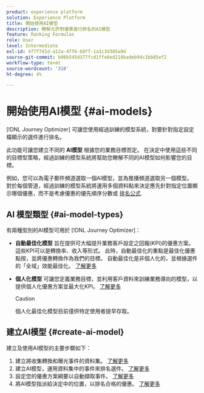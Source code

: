 ```yaml
---
product: experience platform
solution: Experience Platform
title: 開始使用AI模型
description: 瞭解允許對優惠進行排名的AI模型
feature: Ranking Formulas
role: User
level: Intermediate
exl-id: 4f7f7d1d-a12a-4ff6-b0ff-1a1c3d305a9d
source-git-commit: b06b545d377fcd1ffe6ed218badeb94c1bb85ef2
workflow-type: tm+mt
source-wordcount: '310'
ht-degree: 4%

---
```


# 開始使用AI模型 {#ai-models}

[!DNL Journey Optimizer] 可讓您使用經過訓練的模型系統，對要針對指定設定檔顯示的選件進行排名。

此功能可讓您建立不同的 **AI模型** 根據您的業務目標而定。 在決定中使用這些不同的目標型策略，經過訓練的模型系統將幫助您瞭解不同的AI模型如何影響您的目標。

例如，您可以為電子郵件頻道選取一個AI模型，並為推播頻道選取另一個模型。 對於每個管道，經過訓練的模型系統將運用多個資料點來決定應先針對指定位置顯示哪個優惠，而不是考慮優惠的優先順序分數或 [排名公式](create-ranking-formulas.md).

## AI 模型類型 {#ai-model-types}

有兩種型別的AI模型可用於 [!DNL Journey Optimizer]：

* **自動最佳化模型** 旨在提供可大幅提升業務客戶設定之回報(KPI)的優惠方案。 這些KPI可以是轉換率、收入等形式。 此時，自動最佳化的重點是最佳化優惠點按，並將優惠轉換作為我們的目標。 自動最佳化是非個人化的，並根據選件的「全域」效能最佳化。 [了解更多](auto-optimization-model.md)

* **個人化模型** 可讓您定義業務目標，並利用客戶資料來訓練業務導向的模型，以提供個人化優惠方案並最大化KPI。 [了解更多](personalized-optimization-model.md)

   >[!CAUTION]
   >
   >個人化最佳化模型目前僅供特定使用者提早存取。

## 建立AI模型 {#create-ai-model}

建立及使用AI模型的主要步驟如下：

1. 建立將收集轉換和曝光事件的資料集。 [了解更多](../data-collection/create-dataset.md)
1. 建立AI模型，運用資料集中的事件來排名選件。 [了解更多](create-ranking-strategies.md)
1. 設定您的優惠方案綱要以自動擷取事件。 [了解更多](../data-collection/schema-requirement.md)
1. 將AI模型指派給決定中的位置，以排名合格的優惠。 [了解更多](../offer-activities/configure-offer-selection.md)
